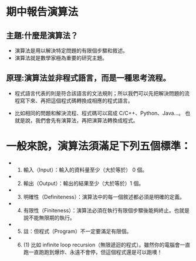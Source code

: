 # 期中報告演算法

## 主題:什麼是演算法？
* 演算法是用以解決特定問題的有限個步驟和敘述。
* 演算法就是數學家極為重要的研究主題。

## 原理:演算法並非程式語言，而是一種思考流程。
* 程式語言代表的則是符合該語言的文法規則；所以我們可以先把解決問題的流程寫下來、再把這個程式碼轉換成相應的程式語言。

* 比如相同的問題和解決流程、程式碼可以寫成 C/C++、Python、Java…。 也就是說，我們會先有演算法，再把演算法轉換成程式。

# 一般來說，演算法須滿足下列五個標準：
*  1. 輸入（Input）：輸入的資料量至少（大於等於） 0 個。

* 2. 輸出（Output）：輸出的結果至少（大於等於）1 個。

* 3. 明確性（Definiteness）：演算法中的每一個敘述都必須是明確的定義。
* 4. 有限性（Finiteness）：演算法必須在執行有限個步驟後能夠終止。也就是說不能無限期的執行。

* 5. 註：但程式（Program）不一定要滿足有限個。

* 6. (1) 比如 infinite loop recursion（無限遞迴的程式）。雖然你的電腦會一直跑一直跑跑到爆炸、永遠不會停，但這個程式還是可以跑噢！